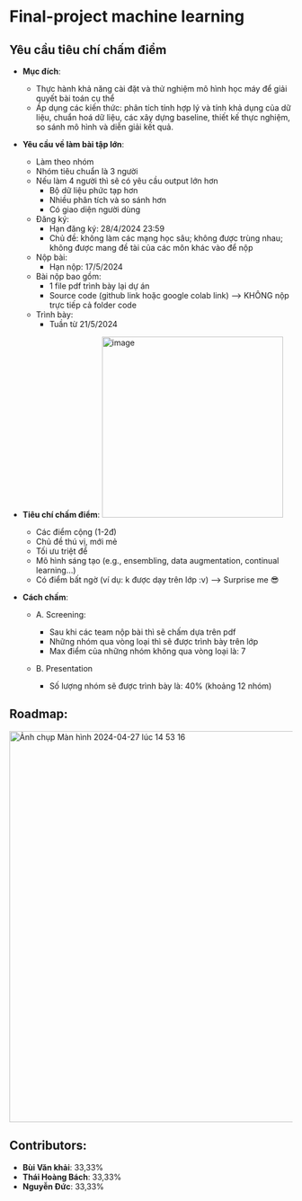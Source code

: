 # Final-project machine learning


## Yêu cầu tiêu chí chấm điểm

- **Mục đích**:
    - Thực hành khả năng cài đặt và thử nghiệm mô hình học máy để giải quyết bài toán cụ thể
    - Áp dụng các kiến thức: phân tích tính hợp lý và tính khả dụng của dữ liệu, chuẩn hoá dữ liệu, các xây dựng baseline, thiết kế thực nghiệm, so sánh mô hình và diễn giải kết quả.
- **Yêu cầu về làm bài tập lớn**:
    - Làm theo nhóm
    - Nhóm tiêu chuẩn là 3 người
    - Nếu làm 4 người thì sẽ có yêu cầu output lớn hơn
        - Bộ dữ liệu phức tạp hơn
        - Nhiều phân tích và so sánh hơn
        - Có giao diện người dùng
    - Đăng ký:
        - Hạn đăng ký: 28/4/2024 23:59
        - Chủ đề: không làm các mạng học sâu; không được trùng nhau; không được mang đề tài của các môn khác vào để nộp
    - Nộp bài:
        - Hạn nộp: 17/5/2024
    - Bài nộp bao gồm:
        - 1 file pdf trình bày lại dự án
        - Source code (github link hoặc google colab link) —> KHÔNG nộp trực tiếp cả folder code
    - Trình bày:
        - Tuần từ 21/5/2024
- **Tiêu chí chấm điểm**:
       <img width="322" alt="image" src="https://github.com/vankhaipro/Final-project/assets/127267879/7214e1b7-e05b-4e06-9037-f64c0e16664a">

    - Các điểm cộng (1-2đ)
    - Chủ đề thú vị, mới mẻ
    - Tối ưu triệt để
    - Mô hình sáng tạo (e.g., ensembling, data augmentation, continual learning…)
    - Có điểm bất ngờ (ví dụ: k được dạy trên lớp :v) —> Surprise me 😎
- **Cách chấm**:
    - A. Screening:
        - Sau khi các team nộp bài thì sẽ chấm dựa trên pdf
        - Những nhóm qua vòng loại thì sẽ được trình bày trên lớp
        - Max điểm của những nhóm không qua vòng loại là: 7

    - B. Presentation

        - Số lượng nhóm sẽ được trình bày là: 40%  (khoảng 12 nhóm)

## Roadmap:
<img width="696" alt="Ảnh chụp Màn hình 2024-04-27 lúc 14 53 16" src="https://github.com/vankhaipro/Final-project/assets/127267879/e0d8b091-cc54-49c0-b02b-8c78792bf556">

## Contributors:
- **Bùi Văn khải**: 33,33%
- **Thái Hoàng Bách**: 33,33%
- **Nguyễn Đức**: 33,33%
